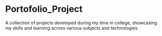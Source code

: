 # Portofolio_Project
A collection of projects developed during my time in college, showcasing my skills and learning across various subjects and technologies.
